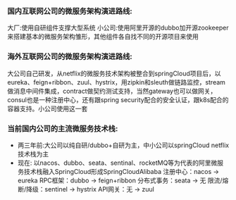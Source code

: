 ### 国内互联网公司的微服务架构演进路线:
大厂:使用自研组件支撑大型系统
小公司:使用阿里开源的dubbo加开源zookeeper来搭建基本的微服务架构雏形，其他组件各自找不同的开源项目来使用

### 海外互联网公司的微服务架构演进路线:
大公司自己研发，从netflix的微服务技术架构被整合到springCloud项目后，以eureka、feign+ribbon、zuul、hystrix，用zipkin和sleuth做链路监控，stream做消息中间件集成，contract做契约测试支持，当然gateway也可以做网关，consul也是一种注册中心，还有跟spring security配合的安全认证，跟k8s配合的容器支持。小公司使用这一套

### 当前国内公司的主流微服务技术栈:
* 两三年前:大公司以纯自研/dubbo+自研为主，中小公司以springCloud netflix技术栈为主
* 现在: 以nacos、dubbo、seata、sentinal、rocketMQ等为代表的阿里微服务技术栈融入SpringCloud形成SpringCloudAlibaba
注册中心：nacos -> eureka
RPC框架：dubbo -> feign+ribbon
分布式事务：seata -> 无
限流/熔断/降级：sentinel -> hystrix
API网关：无 -> zuul



















































































